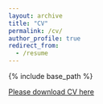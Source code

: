 ```yaml
---
layout: archive
title: "CV"
permalink: /cv/
author_profile: true
redirect_from:
  - /resume
---
```


{% include base_path %}

<a href='https://drive.google.com/file/d/1GttBoqDaoJzPs1syGWow4y4k_k6HxzVB/view?usp=sharing'>Please download CV here</a>


